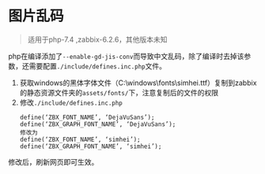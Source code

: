# 图片乱码

> 适用于php-7.4 ,zabbix-6.2.6，其他版本未知

php在编译添加了`--enable-gd-jis-conv`而导致中文乱码，除了编译时去掉该参数，还需要配置`./include/defines.inc.php`文件。

1.  获取windows的黑体字体文件（C:\windows\fonts\simhei.ttf）复制到zabbix的静态资源文件夹的`assets/fonts/`下，注意复制后的文件的权限
2.  修改`./include/defines.inc.php`
    ```纯文本
    define(‘ZBX_FONT_NAME’, ‘DejaVuSans’);
    define(‘ZBX_GRAPH_FONT_NAME’, ‘DejaVuSans’);
    修改为
    define(‘ZBX_FONT_NAME’, ‘simhei’);
    define(‘ZBX_GRAPH_FONT_NAME’, ‘simhei’);
    ```

修改后，刷新网页即可生效。

